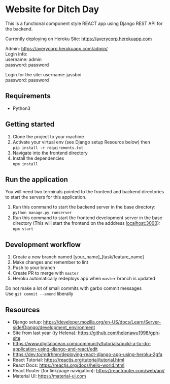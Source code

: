 # Website for Ditch Day

This is a functional component style REACT app using Django REST API for the backend.

Currently deploying on Heroku
Site: https://averycorp.herokuapp.com

Admin: https://averycorp.herokuapp.com/admin/ \
Login info:\
username: admin\
password: password

Login for the site:
username: jassboi\
password: password

## Requirements

- Python3

## Getting started

1. Clone the project to your machine
2. Activate your virtual env (see Django setup Resource below) then\
   `pip install -r requirements.txt`
3. Navigate into the frontend directory
4. Install the dependencies\
   `npm install`

## Run the application

You will need two terminals pointed to the frontend and backend directories to start the servers for this application.

1. Run this command to start the backend server in the base directory: \
   `python manage.py runserver`
2. Run this command to start the frontend development server in the base directory (This will start the frontend on the adddress [localhost:3000](http://localhost:3000)): \
   `npm start`

## Development workflow

1. Create a new branch named [your_name]\_[task/feature_name]
2. Make changes and remember to lint
3. Push to your branch
4. Create PR to merge with `master`
5. Heroku automatically redeploys app when `master` branch is updated

Do not make a lot of small commits with garbo commit messages\
Use `git commit --amend` liberally

## Resources

- Django setup: https://developer.mozilla.org/en-US/docs/Learn/Server-side/Django/development_environment
- Site from last year (ty Helena): https://github.com/helenawu1998/gph-site
- https://www.digitalocean.com/community/tutorials/build-a-to-do-application-using-django-and-react/edit
- https://dev.to/mdrhmn/deploying-react-django-app-using-heroku-2gfa
- React Tutorial: https://reactjs.org/tutorial/tutorial.html
- React Docs: https://reactjs.org/docs/hello-world.html
- React Router (for link/page navigation): https://reactrouter.com/web/api/
- Material UI: https://material-ui.com
